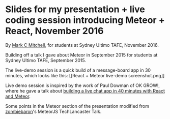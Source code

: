 # Slides for my presentation + live coding session introducing Meteor + React, November 2016
By [Mark C Mitchell](http://www.markcmitchell.net), for students at Sydney Ultimo TAFE, November 2016.

Building off a talk I gave about Meteor in September 2015 for students at Sydney Ultimo TAFE, September 2015.

The live-demo session is a quick build of a message-board app in 30 minutes, which looks like this:
[[React + Meteor live-demo screenshot.png]]


Live demo session is inspired by the work of Paul Dowman of OK GROW!, where he gave a talk about [building
a live chat app in 40 minutes with React and Meteor](https://www.youtube.com/watch?v=xcej5OboUVM).  


Some points in the Meteor section of the presentation modified from [zombiebaron](https://github.com/zlot/TechLancaster-Meteor-Talk)'s MeteorJS TechLancaster Talk.
